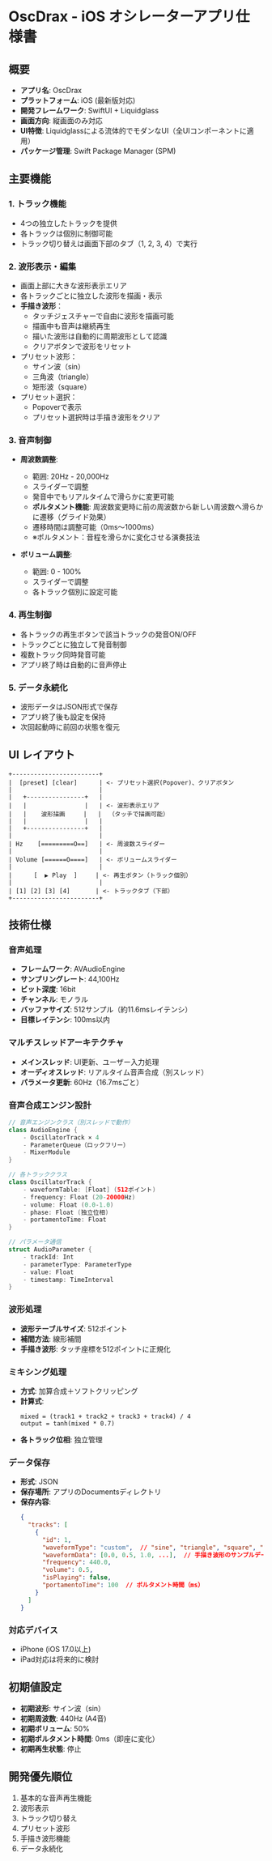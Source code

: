 # OscDrax - iOS オシレーターアプリ仕様書

## 概要
- **アプリ名**: OscDrax
- **プラットフォーム**: iOS (最新版対応)
- **開発フレームワーク**: SwiftUI + Liquidglass
- **画面方向**: 縦画面のみ対応
- **UI特徴**: Liquidglassによる流体的でモダンなUI（全UIコンポーネントに適用）
- **パッケージ管理**: Swift Package Manager (SPM)

## 主要機能

### 1. トラック機能
- 4つの独立したトラックを提供
- 各トラックは個別に制御可能
- トラック切り替えは画面下部のタブ（1, 2, 3, 4）で実行

### 2. 波形表示・編集
- 画面上部に大きな波形表示エリア
- 各トラックごとに独立した波形を描画・表示
- **手描き波形**：
  - タッチジェスチャーで自由に波形を描画可能
  - 描画中も音声は継続再生
  - 描いた波形は自動的に周期波形として認識
  - クリアボタンで波形をリセット
- プリセット波形：
  - サイン波（sin）
  - 三角波（triangle）
  - 矩形波（square）
- プリセット選択：
  - Popoverで表示
  - プリセット選択時は手描き波形をクリア

### 3. 音声制御
- **周波数調整**:
  - 範囲: 20Hz - 20,000Hz
  - スライダーで調整
  - 発音中でもリアルタイムで滑らかに変更可能
  - **ポルタメント機能**: 周波数変更時に前の周波数から新しい周波数へ滑らかに遷移（グライド効果）
  - 遷移時間は調整可能（0ms～1000ms）
  - ※ポルタメント：音程を滑らかに変化させる演奏技法

- **ボリューム調整**:
  - 範囲: 0 - 100%
  - スライダーで調整
  - 各トラック個別に設定可能

### 4. 再生制御
- 各トラックの再生ボタンで該当トラックの発音ON/OFF
- トラックごとに独立して発音制御
- 複数トラック同時発音可能
- アプリ終了時は自動的に音声停止

### 5. データ永続化
- 波形データはJSON形式で保存
- アプリ終了後も設定を保持
- 次回起動時に前回の状態を復元

## UI レイアウト
```
+------------------------+
|  [preset] [clear]      | <- プリセット選択(Popover)、クリアボタン
|                        |
|   +----------------+   |
|   |                |   | <- 波形表示エリア
|   |    波形描画     |   |  （タッチで描画可能）
|   |                |   |
|   +----------------+   |
|                        |
| Hz    [=========O==]   | <- 周波数スライダー
|                        |
| Volume [======O====]   | <- ボリュームスライダー
|                        |
|      [  ▶ Play  ]     | <- 再生ボタン（トラック個別）
|                        |
| [1] [2] [3] [4]       | <- トラックタブ（下部）
+------------------------+
```

## 技術仕様

### 音声処理
- **フレームワーク**: AVAudioEngine
- **サンプリングレート**: 44,100Hz
- **ビット深度**: 16bit
- **チャンネル**: モノラル
- **バッファサイズ**: 512サンプル（約11.6msレイテンシ）
- **目標レイテンシ**: 100ms以内

### マルチスレッドアーキテクチャ
- **メインスレッド**: UI更新、ユーザー入力処理
- **オーディオスレッド**: リアルタイム音声合成（別スレッド）
- **パラメータ更新**: 60Hz（16.7msごと）

### 音声合成エンジン設計
```swift
// 音声エンジンクラス（別スレッドで動作）
class AudioEngine {
    - OscillatorTrack × 4
    - ParameterQueue（ロックフリー）
    - MixerModule
}

// 各トラッククラス
class OscillatorTrack {
    - waveformTable: [Float] (512ポイント)
    - frequency: Float (20-20000Hz)
    - volume: Float (0.0-1.0)
    - phase: Float (独立位相)
    - portamentoTime: Float
}

// パラメータ通信
struct AudioParameter {
    - trackId: Int
    - parameterType: ParameterType
    - value: Float
    - timestamp: TimeInterval
}
```

### 波形処理
- **波形テーブルサイズ**: 512ポイント
- **補間方法**: 線形補間
- **手描き波形**: タッチ座標を512ポイントに正規化

### ミキシング処理
- **方式**: 加算合成＋ソフトクリッピング
- **計算式**:
  ```
  mixed = (track1 + track2 + track3 + track4) / 4
  output = tanh(mixed * 0.7)
  ```
- **各トラック位相**: 独立管理

### データ保存
- **形式**: JSON
- **保存場所**: アプリのDocumentsディレクトリ
- **保存内容**:
  ```json
  {
    "tracks": [
      {
        "id": 1,
        "waveformType": "custom",  // "sine", "triangle", "square", "custom"
        "waveformData": [0.0, 0.5, 1.0, ...],  // 手描き波形のサンプルデータ
        "frequency": 440.0,
        "volume": 0.5,
        "isPlaying": false,
        "portamentoTime": 100  // ポルタメント時間（ms）
      }
    ]
  }
  ```

### 対応デバイス
- iPhone (iOS 17.0以上)
- iPad対応は将来的に検討

## 初期値設定
- **初期波形**: サイン波（sin）
- **初期周波数**: 440Hz (A4音)
- **初期ボリューム**: 50%
- **初期ポルタメント時間**: 0ms（即座に変化）
- **初期再生状態**: 停止

## 開発優先順位
1. 基本的な音声再生機能
2. 波形表示
3. トラック切り替え
4. プリセット波形
5. 手描き波形機能
6. データ永続化